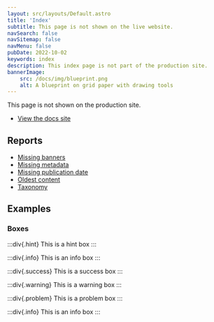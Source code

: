 ```yaml
---
layout: src/layouts/Default.astro
title: 'Index'
subtitle: This page is not shown on the live website.
navSearch: false
navSitemap: false
navMenu: false
pubDate: 2022-10-02
keywords: index
description: This index page is not part of the production site.
bannerImage:
    src: /docs/img/blueprint.png
    alt: A blueprint on grid paper with drawing tools
---
```


This page is not shown on the production site.

- [View the docs site](/docs)

## Reports

- [Missing banners](/report/missing-banner)
- [Missing metadata](/report/missing-meta)
- [Missing publication date](/report/missing-pubdate)
- [Oldest content](/report/oldest-content)
- [Taxonomy](/report/taxonomy)

## Examples

### Boxes

:::div{.hint}
This is a hint box
:::

:::div{.info}
This is an info box
:::

:::div{.success}
This is a success box
:::

:::div{.warning}
This is a warning box
:::

:::div{.problem}
This is a problem box
:::

:::div{.info}
This is an info box
:::

